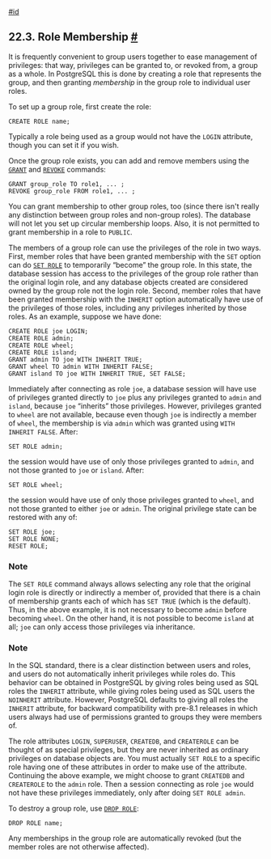 [#id](#ROLE-MEMBERSHIP)

## 22.3. Role Membership [#](#ROLE-MEMBERSHIP)



It is frequently convenient to group users together to ease management of privileges: that way, privileges can be granted to, or revoked from, a group as a whole. In PostgreSQL this is done by creating a role that represents the group, and then granting *membership* in the group role to individual user roles.

To set up a group role, first create the role:

```
CREATE ROLE name;
```

Typically a role being used as a group would not have the `LOGIN` attribute, though you can set it if you wish.

Once the group role exists, you can add and remove members using the [`GRANT`](sql-grant) and [`REVOKE`](sql-revoke) commands:

```
GRANT group_role TO role1, ... ;
REVOKE group_role FROM role1, ... ;
```

You can grant membership to other group roles, too (since there isn't really any distinction between group roles and non-group roles). The database will not let you set up circular membership loops. Also, it is not permitted to grant membership in a role to `PUBLIC`.

The members of a group role can use the privileges of the role in two ways. First, member roles that have been granted membership with the `SET` option can do [`SET ROLE`](sql-set-role) to temporarily “become” the group role. In this state, the database session has access to the privileges of the group role rather than the original login role, and any database objects created are considered owned by the group role not the login role. Second, member roles that have been granted membership with the `INHERIT` option automatically have use of the privileges of those roles, including any privileges inherited by those roles. As an example, suppose we have done:

```
CREATE ROLE joe LOGIN;
CREATE ROLE admin;
CREATE ROLE wheel;
CREATE ROLE island;
GRANT admin TO joe WITH INHERIT TRUE;
GRANT wheel TO admin WITH INHERIT FALSE;
GRANT island TO joe WITH INHERIT TRUE, SET FALSE;
```

Immediately after connecting as role `joe`, a database session will have use of privileges granted directly to `joe` plus any privileges granted to `admin` and `island`, because `joe` “inherits” those privileges. However, privileges granted to `wheel` are not available, because even though `joe` is indirectly a member of `wheel`, the membership is via `admin` which was granted using `WITH INHERIT FALSE`. After:

```
SET ROLE admin;
```

the session would have use of only those privileges granted to `admin`, and not those granted to `joe` or `island`. After:

```
SET ROLE wheel;
```

the session would have use of only those privileges granted to `wheel`, and not those granted to either `joe` or `admin`. The original privilege state can be restored with any of:

```
SET ROLE joe;
SET ROLE NONE;
RESET ROLE;
```

### Note

The `SET ROLE` command always allows selecting any role that the original login role is directly or indirectly a member of, provided that there is a chain of membership grants each of which has `SET TRUE` (which is the default). Thus, in the above example, it is not necessary to become `admin` before becoming `wheel`. On the other hand, it is not possible to become `island` at all; `joe` can only access those privileges via inheritance.

### Note

In the SQL standard, there is a clear distinction between users and roles, and users do not automatically inherit privileges while roles do. This behavior can be obtained in PostgreSQL by giving roles being used as SQL roles the `INHERIT` attribute, while giving roles being used as SQL users the `NOINHERIT` attribute. However, PostgreSQL defaults to giving all roles the `INHERIT` attribute, for backward compatibility with pre-8.1 releases in which users always had use of permissions granted to groups they were members of.

The role attributes `LOGIN`, `SUPERUSER`, `CREATEDB`, and `CREATEROLE` can be thought of as special privileges, but they are never inherited as ordinary privileges on database objects are. You must actually `SET ROLE` to a specific role having one of these attributes in order to make use of the attribute. Continuing the above example, we might choose to grant `CREATEDB` and `CREATEROLE` to the `admin` role. Then a session connecting as role `joe` would not have these privileges immediately, only after doing `SET ROLE admin`.

To destroy a group role, use [`DROP ROLE`](sql-droprole):

```
DROP ROLE name;
```

Any memberships in the group role are automatically revoked (but the member roles are not otherwise affected).